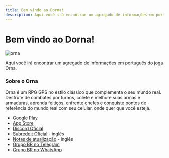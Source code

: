 ```yaml
---
title: Bem vindo ao Dorna!
description: Aqui você irá encontrar um agregado de informações em português do joga Orna.
---
```


# Bem vindo ao Dorna!

![orna](https://i.imgur.com/qwGk2o1.png)

Aqui você irá encontrar um agregado de informações em português do joga Orna.

### Sobre o Orna

Orna é um RPG GPS no estilo clássico que complementa o seu mundo real. Desfrute de combates por turnos, colete e melhore suas armas e armaduras, aprenda feitiços, enfrente chefes e conquiste pontos de referência do mundo real com seu celular, onde quer que você esteja.

- [Google Play](https://play.google.com/store/apps/details?id=playorna.com.orna)
- [App Store](https://apps.apple.com/us/app/orna-a-geo-rpg/id1451775309)
- [Discord Oficial](https://discord.gg/orna)
- [Subreddit Oficial](https://www.reddit.com/r/OrnaRPG/) - inglês
- [Notas de atualização](https://playorna.com/releases/) - inglês
- [Grupo BR no Telegram](https://t.me/OrnaBrasil)
- [Grupo BR no WhatsApp](https://chat.whatsapp.com/DxzDqrPSkmhF78ccRJuDv2)
